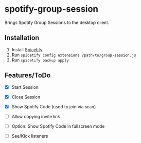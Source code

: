 # spotify-group-session
Brings Spotify Group Sessions to the desktop client.

## Installation
1. Install [Spicetify](https://github.com/khanhas/spicetify-cli)
2. Run `spicetify config extensions /path/to/group-session.js`
3. Run `spicetify backup apply`

## Features/ToDo

- [x] Start Session
- [x] Close Session
- [x] Show Spotify Code (used to join via scan)
- [ ] Allow copying invite link
- [ ] Option: Show Spotify Code in fullscreen mode
- [ ] See/Kick listeners

